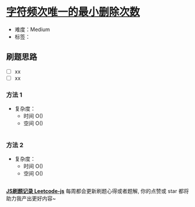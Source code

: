 # [字符频次唯一的最小删除次数](https://leetcode-cn.com/problems/minimum-deletions-to-make-character-frequencies-unique/)

- 难度：Medium
- 标签：

## 刷题思路

- [ ] xx
- [ ] xx

### 方法 1

- 复杂度：
    - 时间 O()
    - 空间 O()

``` js

```

### 方法 2

- 复杂度：
    - 时间 O()
    - 空间 O()

``` js

```

**[JS刷题记录 Leetcode-js](https://github.com/Nodreame/leetcode-js)** 每周都会更新刷题心得或者题解, 你的点赞或 star 都将助力我产出更好内容~
